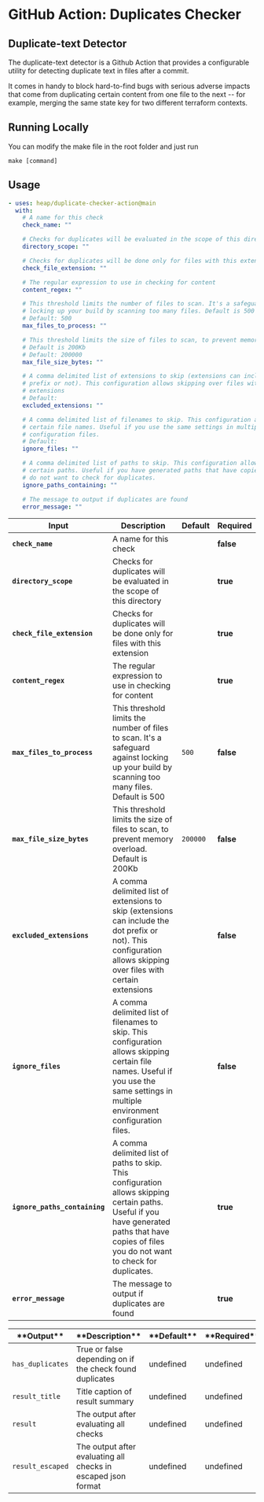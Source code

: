 <!-- start title -->

# GitHub Action: Duplicates Checker

<!-- end title -->
<!-- start description -->

## Duplicate-text Detector

The duplicate-text detector is a Github Action that provides a configurable utility for detecting duplicate text in files after a commit. 

It comes in handy to block hard-to-find bugs with serious adverse impacts that come from duplicating certain content from one file to the next -- for example, merging the same state key for two different terraform contexts. 


## Running Locally
You can modify the make file in the root folder and just run 

```
make [command]
```

<!-- end description -->

<!-- start usage -->
## Usage

```yaml
- uses: heap/duplicate-checker-action@main
  with:
    # A name for this check
    check_name: ""

    # Checks for duplicates will be evaluated in the scope of this directory
    directory_scope: ""

    # Checks for duplicates will be done only for files with this extension
    check_file_extension: ""

    # The regular expression to use in checking for content
    content_regex: ""

    # This threshold limits the number of files to scan. It's a safeguard against
    # locking up your build by scanning too many files. Default is 500
    # Default: 500
    max_files_to_process: ""

    # This threshold limits the size of files to scan, to prevent memory overload.
    # Default is 200Kb
    # Default: 200000
    max_file_size_bytes: ""

    # A comma delimited list of extensions to skip (extensions can include the dot
    # prefix or not). This configuration allows skipping over files with certain
    # extensions
    # Default:
    excluded_extensions: ""

    # A comma delimited list of filenames to skip. This configuration allows skipping
    # certain file names. Useful if you use the same settings in multiple environment
    # configuration files.
    # Default:
    ignore_files: ""

    # A comma delimited list of paths to skip. This configuration allows skipping
    # certain paths. Useful if you have generated paths that have copies of files you
    # do not want to check for duplicates.
    ignore_paths_containing: ""

    # The message to output if duplicates are found
    error_message: ""
```

<!-- end usage -->
<!-- start inputs -->

| **Input**                     | **Description**                                                                                                                                                                                  | **Default** | **Required** |
| ----------------------------- | ------------------------------------------------------------------------------------------------------------------------------------------------------------------------------------------------ | ----------- | ------------ |
| **`check_name`**              | A name for this check                                                                                                                                                                            |             | **false**    |
| **`directory_scope`**         | Checks for duplicates will be evaluated in the scope of this directory                                                                                                                           |             | **true**     |
| **`check_file_extension`**    | Checks for duplicates will be done only for files with this extension                                                                                                                            |             | **true**     |
| **`content_regex`**           | The regular expression to use in checking for content                                                                                                                                            |             | **true**     |
| **`max_files_to_process`**    | This threshold limits the number of files to scan. It's a safeguard against locking up your build by scanning too many files. Default is 500                                                     | `500`       | **false**    |
| **`max_file_size_bytes`**     | This threshold limits the size of files to scan, to prevent memory overload. Default is 200Kb                                                                                                    | `200000`    | **false**    |
| **`excluded_extensions`**     | A comma delimited list of extensions to skip (extensions can include the dot prefix or not). This configuration allows skipping over files with certain extensions                               |             | **false**    |
| **`ignore_files`**            | A comma delimited list of filenames to skip. This configuration allows skipping certain file names. Useful if you use the same settings in multiple environment configuration files.             |             | **false**    |
| **`ignore_paths_containing`** | A comma delimited list of paths to skip. This configuration allows skipping certain paths. Useful if you have generated paths that have copies of files you do not want to check for duplicates. |             | **true**     |
| **`error_message`**           | The message to output if duplicates are found                                                                                                                                                    |             | **true**     |

<!-- end inputs -->
<!-- start outputs -->

| \***\*Output\*\*** | \***\*Description\*\***                                       | \***\*Default\*\*** | \***\*Required\*\*** |
| ------------------ | ------------------------------------------------------------- | ------------------- | -------------------- |
| `has_duplicates`   | True or false depending on if the check found duplicates      | undefined           | undefined            |
| `result_title`     | Title caption of result summary                               | undefined           | undefined            |
| `result`           | The output after evaluating all checks                        | undefined           | undefined            |
| `result_escaped`   | The output after evaluating all checks in escaped json format | undefined           | undefined            |

<!-- end outputs -->
